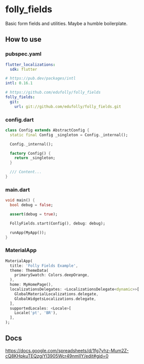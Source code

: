 # folly_fields

Basic form fields and utilities. Maybe a humble boilerplate.

## How to use

### pubspec.yaml
``` yaml
flutter_localizations:
  sdk: flutter

# https://pub.dev/packages/intl
intl: 0.16.1

# https://github.com/edufolly/folly_fields
folly_fields:
  git:
    url: git://github.com/edufolly/folly_fields.git
```

### config.dart
```dart
class Config extends AbstractConfig {
  static final Config _singleton = Config._internal();

  Config._internal();

  factory Config() {
    return _singleton;
  }

  /// Content...
}
```

### main.dart
```dart
void main() {
  bool debug = false;

  assert(debug = true);

  FollyFields.start(Config(), debug: debug);

  runApp(MyApp());
}
```

### MaterialApp
```dart
MaterialApp(
  title: 'Folly Fields Example',
  theme: ThemeData(
    primarySwatch: Colors.deepOrange,
  ),
  home: MyHomePage(),
  localizationsDelegates: <LocalizationsDelegate<dynamic>>[
    GlobalMaterialLocalizations.delegate,
    GlobalWidgetsLocalizations.delegate,
  ],
  supportedLocales: <Locale>[
    Locale('pt', 'BR'),
  ],
);
```

## Docs

https://docs.google.com/spreadsheets/d/1fg7yhz-Mum2Z-cQ8KHpkuTEQzgjYI3905Wcr49nmIIY/edit#gid=0